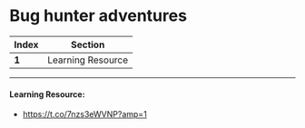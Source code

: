 # Bug hunter adventures  

Index | Section
--- | ---
**1** | Learning Resource

___


#### Learning Resource: 

* https://t.co/7nzs3eWVNP?amp=1